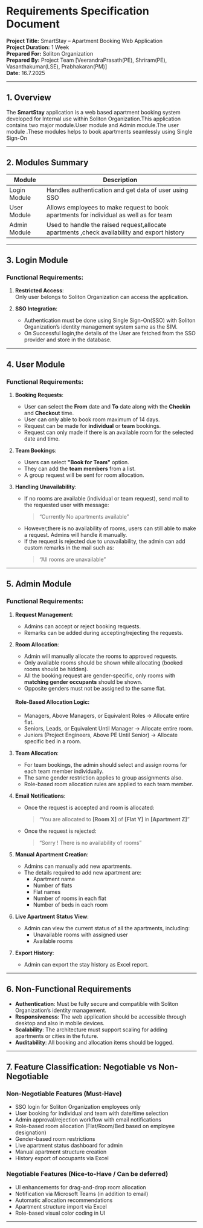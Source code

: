 ﻿# Requirements Specification Document

**Project Title:** SmartStay – Apartment Booking Web Application  
**Project Duration:** 1 Week  
**Prepared For:** Soliton Organization  
**Prepared By:** Project Team [VeerandraPrasath(PE), Shriram(PE), Vasanthakumar(LSE), Prabhakaran(PM)]  
**Date:** 16.7.2025

---

## 1. Overview

The **SmartStay** application is a web based apartment booking system developed for Internal use within Soliton Organization.This application contains two major module.User module and Admin module.The user module .These modules helps to book apartments seamlessly using Single Sign-On

---

## 2. Modules Summary

| Module        | Description                                                                 |
|---------------|-----------------------------------------------------------------------------|
| Login Module  | Handles authentication and get data of user using SSO                    |
| User Module   | Allows employees to make request to book apartments for individual as well as for team  |
| Admin Module  | Used to handle the raised request,allocate apartments ,check availability and export history |

---

## 3. Login Module

### Functional Requirements:
1. **Restricted Access**:  
  Only user belongs to Soliton Organization can access the application.

2. **SSO Integration**:  
   - Authentication must be done using Single Sign-On(SSO) with Soliton Organization’s identity management system same as the SIM.
   - On Successful login,the details of the User are fetched from the SSO provider and store in the database.

---

## 4. User Module

### Functional Requirements:

1. **Booking Requests**:
   - User can select the **From** date and **To** date along with the **Checkin** and **Checkout** time.
   - User can only able to book room maximum of 14 days.
   - Request can be made for **individual** or **team** bookings.
   - Request can only made if there is an available room for the selected date and time.

2. **Team Bookings**:
   - Users can select **"Book for Team"** option.
   - They can add the **team members**  from a list.
   - A group request will be sent for room allocation.

3. **Handling Unavailability**:
   - If no rooms are available (individual or team request), send mail to the requested user with message:  
     > “Currently No apartments available”
   - However,there is no availability of rooms, users can still able to make a request. Admins will handle it manually.
   - If the request is rejected due to unavailability, the admin can add custom remarks in the mail such as:  
     > “All rooms are unavailable”  

---

## 5. Admin Module

### Functional Requirements:

1. **Request Management**:
   - Admins can accept or reject booking requests.
   - Remarks can be added during accepting/rejecting the requests.

2. **Room Allocation**:
   - Admin will manually allocate the rooms to approved requests.
   - Only available rooms should be shown while allocating (booked rooms should be hidden).
   - All the booking request are gender-specific, only rooms with **matching gender occupants** should be shown.
   - Opposite genders must not be assigned to the same flat.

   #### Role-Based Allocation Logic:
   - Managers, Above Managers, or Equivalent Roles → Allocate entire flat.
   - Seniors, Leads, or Equivalent Until Manager → Allocate entire room.
   - Juniors (Project Engineers, Above PE Until Senior) → Allocate specific bed in a room.

3. **Team Allocation**:
   - For team bookings, the admin should select and assign rooms for each team member individually.
   - The same gender restriction applies to group assignments also.
   - Role-based room allocation rules are applied to each team member.

4. **Email Notifications**:
   - Once the request is accepted and room is allocated:  
     > “You are allocated to **[Room X]** of **[Flat Y]** in **[Apartment Z]**”
   - Once the request is rejected:  
     > “Sorry ! There is no availability of rooms”

5. **Manual Apartment Creation**:
   - Admins can manually add new apartments.
   - The details required to add new apartment are:
     - Apartment name
     - Number of flats
     - Flat names
     - Number of rooms in each flat
     - Number of beds in each room

7. **Live Apartment Status View**:
   - Admin can view the current status of all the apartments, including:
     - Unavailable rooms with assigned user
     - Available rooms

8. **Export History**:
   - Admin can export the stay history as  Excel report.
----

## 6. Non-Functional Requirements

- **Authentication**: Must be fully secure and compatible with Soliton Organization’s identity management.
- **Responsiveness**: The web application should be accessible through desktop and also in mobile devices.
- **Scalability**: The architecture must support scaling for adding apartments or cities in the future.
- **Auditability**: All booking and allocation items should be logged.

---
## 7. Feature Classification: Negotiable vs Non-Negotiable

### Non-Negotiable Features (Must-Have)
- SSO login for Soliton Organization employees only
- User booking for individual and team with date/time selection
- Admin approval/rejection workflow with email notifications
- Role-based room allocation (Flat/Room/Bed based on employee designation)
- Gender-based room restrictions
- Live apartment status dashboard for admin
- Manual apartment structure creation 
- History export of occupants via Excel

### Negotiable Features (Nice-to-Have / Can be deferred)
- UI enhancements for drag-and-drop room allocation
- Notification via Microsoft Teams (in addition to email)
- Automatic allocation recommendations
- Apartment structure import via Excel
- Role-based visual color coding in UI

----
